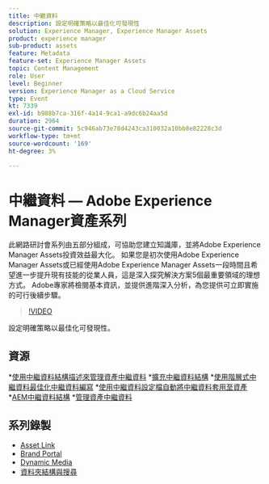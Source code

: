 ```yaml
---
title: 中繼資料
description: 設定明確策略以最佳化可發現性
solution: Experience Manager, Experience Manager Assets
product: experience manager
sub-product: assets
feature: Metadata
feature-set: Experience Manager Assets
topic: Content Management
role: User
level: Beginner
version: Experience Manager as a Cloud Service
type: Event
kt: 7339
exl-id: b988b7ca-316f-4a14-9ca1-a9dc6b24aa5d
duration: 2964
source-git-commit: 5c946ab73e78d4243ca310032a10bb8e82228c3d
workflow-type: tm+mt
source-wordcount: '169'
ht-degree: 3%

---
```


# 中繼資料 — Adobe Experience Manager資產系列

此網路研討會系列由五部分組成，可協助您建立知識庫，並將Adobe Experience Manager Assets投資效益最大化。 如果您是初次使用Adobe Experience Manager Assets或已經使用Adobe Experience Manager Assets一段時間且希望進一步提升現有技能的從業人員，這是深入探究解決方案5個最重要領域的理想方式。 Adobe專家將檢閱基本資訊，並提供進階深入分析，為您提供可立即實施的可行後續步驟。

>[!VIDEO](https://video.tv.adobe.com/v/332134/?quality=12&learn=on&hidetitle=true)

設定明確策略以最佳化可發現性。

## 資源

*[使用中繼資料結構描述來管理資產中繼資料](https://experienceleague.adobe.com/docs/experience-manager-learn/assets/authoring/metadata.html?lang=zh-Hant)
*[擴充中繼資料結構](https://experienceleague.adobe.com/docs/experience-manager-learn/assets/configuring/metadata-schemas.html?lang=zh-Hant)
*[使用階層式中繼資料最佳化中繼資料編寫](https://experienceleague.adobe.com/docs/experience-manager-learn/assets/metadata/cascade-metadata-feature-video-use.html?lang=zh-Hant)
*[使用中繼資料設定檔自動將中繼資料套用至資產](https://experienceleague.adobe.com/docs/experience-manager-learn/assets/configuring/metadata-profiles.html?lang=zh-Hant)
*[AEM中繼資料結構](https://experienceleague.adobe.com/docs/experience-manager-65/assets/administer/metadata-schemas.html?lang=zh-Hant#administer)
*[管理資產中繼資料](https://experienceleague.adobe.com/docs/experience-manager-65/assets/using/metadata.html?lang=zh-Hant#RegisteringacustomnamespacewithinAEM)

## 系列錄製

* [Asset Link](asset-link.md)
* [Brand Portal](brand-portal.md)
* [Dynamic Media](dynamic-media.md)
* [資料夾結構與搜尋](folder-structure-search.md)
